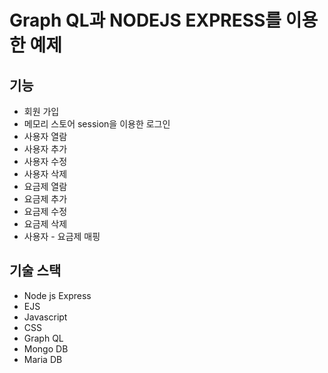 # Graph QL과 NODEJS EXPRESS를 이용한 예제

## 기능
- 회원 가입
- 메모리 스토어 session을 이용한 로그인
- 사용자 열람
- 사용자 추가
- 사용자 수정
- 사용자 삭제
- 요금제 열람
- 요금제 추가
- 요금제 수정
- 요금제 삭제
- 사용자 - 요금제 매핑

## 기술 스택

- Node js Express
- EJS   
- Javascript    
- CSS  
- Graph QL   
- Mongo DB   
- Maria DB